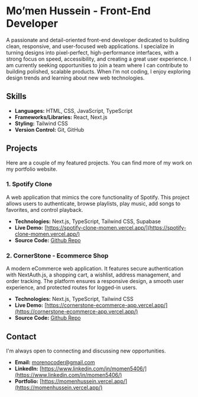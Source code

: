 # Mo’men Hussein - Front-End Developer

A passionate and detail-oriented front-end developer dedicated to building clean, responsive, and user-focused web applications. I specialize in turning designs into pixel-perfect, high-performance interfaces, with a strong focus on speed, accessibility, and creating a great user experience. I am currently seeking opportunities to join a team where I can contribute to building polished, scalable products. When I’m not coding, I enjoy exploring design trends and learning about new web technologies.

## Skills

- **Languages:** HTML, CSS, JavaScript, TypeScript
- **Frameworks/Libraries:** React, Next.js
- **Styling:** Tailwind CSS
- **Version Control:** Git, GitHub

## Projects

Here are a couple of my featured projects. You can find more of my work on my portfolio website.

### 1. Spotify Clone

A web application that mimics the core functionality of Spotify. This project allows users to authenticate, browse playlists, play music, add songs to favorites, and control playback.

- **Technologies:** Next.js, TypeScript, Tailwind CSS, Supabase
- **Live Demo:** [https://spotify-clone-momen.vercel.app/](https://spotify-clone-momen.vercel.app/)
- **Source Code:** [Github Repo](https://github.com/momen5406/spotify-clone)

### 2. CornerStone - Ecommerce Shop

A modern eCommerce web application. It features secure authentication with NextAuth.js, a shopping cart, a wishlist, address management, and order tracking. The platform ensures a responsive design, a smooth user experience, and protected routes for logged-in users.

- **Technologies:** Next.js, TypeScript, Tailwind CSS
- **Live Demo:** [https://cornerstone-ecommerce-app.vercel.app/](https://cornerstone-ecommerce-app.vercel.app/)
- **Source Code:** [Github Repo](https://github.com/momen5406/cornerstone-ecommerce-app)

## Contact

I'm always open to connecting and discussing new opportunities.

- **Email:** [morenocoder@gmail.com](mailto:morenocoder@gmail.com)
- **LinkedIn:** [https://www.linkedin.com/in/momen5406/](https://www.linkedin.com/in/momen5406/)
- **Portfolio:** [https://momenhussein.vercel.app/](https://momenhussein.vercel.app/)
